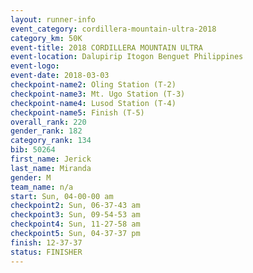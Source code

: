 ```yaml
---
layout: runner-info 
event_category: cordillera-mountain-ultra-2018 
category_km: 50K 
event-title: 2018 CORDILLERA MOUNTAIN ULTRA 
event-location: Dalupirip Itogon Benguet Philippines 
event-logo: 
event-date: 2018-03-03 
checkpoint-name2: Oling Station (T-2) 
checkpoint-name3: Mt. Ugo Station (T-3) 
checkpoint-name4: Lusod Station (T-4) 
checkpoint-name5: Finish (T-5) 
overall_rank: 220
gender_rank: 182
category_rank: 134
bib: 50264
first_name: Jerick
last_name: Miranda
gender: M
team_name: n/a
start: Sun, 04-00-00 am
checkpoint2: Sun, 06-37-43 am
checkpoint3: Sun, 09-54-53 am
checkpoint4: Sun, 11-27-58 am
checkpoint5: Sun, 04-37-37 pm
finish: 12-37-37
status: FINISHER
---
```

